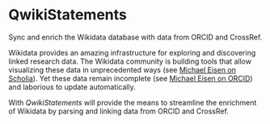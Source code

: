 # QwikiStatements
Sync and enrich the Wikidata database with data from ORCID and CrossRef. 

Wikidata provides an amazing infrastructure for exploring and discovering linked research data.  The Wikidata community is building tools that allow visualizing these data in unprecedented ways (see [Michael Eisen on Scholia](https://tools.wmflabs.org/scholia/author/Q3308179)). Yet these data remain incomplete (see [Michael Eisen on ORCID](http://orcid.org/0000-0002-7528-738X)) and laborious to update automatically.

With *QwikiStatements* will provide the means to streamline the enrichment of Wikidata by parsing and linking data from ORCID and CrossRef. 
